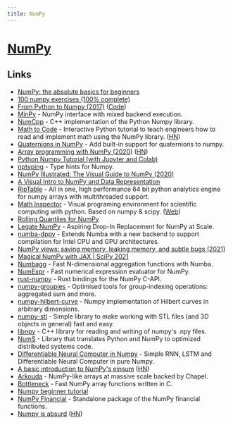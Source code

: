 ```yaml
---
title: NumPy
---
```


# [NumPy](https://www.numpy.org/)

## Links

- [NumPy: the absolute basics for beginners](https://numpy.org/devdocs/user/absolute_beginners.html)
- [100 numpy exercises (100% complete)](https://github.com/rougier/numpy-100)
- [From Python to Numpy (2017)](https://www.labri.fr/perso/nrougier/from-python-to-numpy/) ([Code](https://github.com/rougier/from-python-to-numpy))
- [MinPy](https://github.com/dmlc/minpy) - NumPy interface with mixed backend execution.
- [NumCpp](https://github.com/dpilger26/NumCpp) - C++ implementation of the Python Numpy library.
- [Math to Code](https://mathtocode.com/) - Interactive Python tutorial to teach engineers how to read and implement math using the NumPy library. ([HN](https://news.ycombinator.com/item?id=23513438))
- [Quaternions in NumPy](https://github.com/moble/quaternion) - Add built-in support for quaternions to numpy.
- [Array programming with NumPy (2020)](https://www.nature.com/articles/s41586-020-2649-2) ([HN](https://news.ycombinator.com/item?id=24501511))
- [Python Numpy Tutorial (with Jupyter and Colab)](https://cs231n.github.io/python-numpy-tutorial/)
- [nptyping](https://github.com/ramonhagenaars/nptyping) - Type hints for Numpy.
- [NumPy Illustrated: The Visual Guide to NumPy (2020)](https://medium.com/better-programming/numpy-illustrated-the-visual-guide-to-numpy-3b1d4976de1d)
- [A Visual Intro to NumPy and Data Representation](https://jalammar.github.io/visual-numpy/)
- [RipTable](https://github.com/rtosholdings/riptable) - All in one, high performance 64 bit python analytics engine for numpy arrays with multithreaded support.
- [Math Inspector](https://github.com/MathInspector/MathInspector) - Visual programing environment for scientific computing with python. Based on numpy & scipy. ([Web](https://mathinspector.com/))
- [Rolling Quantiles for NumPy](https://github.com/marmarelis/rolling-quantiles)
- [Legate NumPy](https://github.com/nv-legate/legate.numpy) - Aspiring Drop-In Replacement for NumPy at Scale.
- [numba-dppy](https://github.com/IntelPython/numba-dppy) - Extends Numba with a new backend to support compilation for Intel CPU and GPU architectures.
- [NumPy views: saving memory, leaking memory, and subtle bugs (2021)](https://pythonspeed.com/articles/numpy-memory-views/)
- [Magical NumPy with JAX | SciPy 2021](https://www.youtube.com/watch?v=DmR36wtel4Y)
- [Numbagg](https://github.com/numbagg/numbagg) - Fast N-dimensional aggregation functions with Numba.
- [NumExpr](https://github.com/pydata/numexpr) - Fast numerical expression evaluator for NumPy.
- [rust-numpy](https://github.com/PyO3/rust-numpy) - Rust bindings for the NumPy C-API.
- [numpy-groupies](https://github.com/ml31415/numpy-groupies) - Optimised tools for group-indexing operations: aggregated sum and more.
- [numpy-hilbert-curve](https://github.com/PrincetonLIPS/numpy-hilbert-curve) - Numpy implementation of Hilbert curves in arbitrary dimensions.
- [numpy-stl](https://github.com/WoLpH/numpy-stl) - Simple library to make working with STL files (and 3D objects in general) fast and easy.
- [libnpy](https://github.com/llohse/libnpy) - C++ library for reading and writing of numpy's .npy files.
- [NumS](https://github.com/nums-project/nums) - Library that translates Python and NumPy to optimized distributed systems code.
- [Differentiable Neural Computer in Numpy](https://github.com/krocki/dnc) - Simple RNN, LSTM and Differentiable Neural Computer in pure Numpy.
- [A basic introduction to NumPy's einsum](https://ajcr.net/Basic-guide-to-einsum/) ([HN](https://news.ycombinator.com/item?id=30972389))
- [Arkouda](https://github.com/Bears-R-Us/arkouda) - NumPy-like arrays at massive scale backed by Chapel.
- [Bottleneck](https://github.com/pydata/bottleneck) - Fast NumPy array functions written in C.
- [Numpy beginner tutorial](https://github.com/rougier/numpy-tutorial)
- [NumPy Financial](https://github.com/numpy/numpy-financial) - Standalone package of the NumPy financial functions.
- [Numpy is absurd](https://gist.github.com/Moelf/59d6312c51c250ba251125e54bea7282) ([HN](https://news.ycombinator.com/item?id=32036712))
